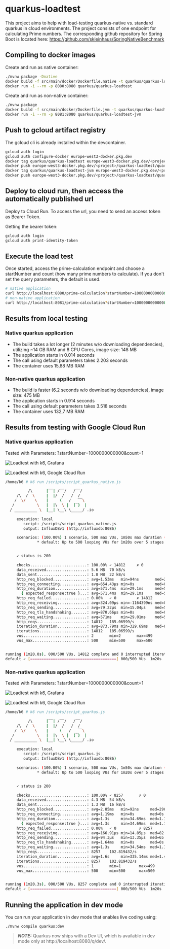 # quarkus-loadtest

This project aims to help with load-testing quarkus-native vs. standard quarkus in cloud environments. The project consists of one endpoint for calculating Prime numbers.
The corresponding github repository for Spring Boot is located here: <https://github.com/skleinhaus/SpringNativeBenchmark>

## Compiling to docker images

Create and run as native container:

```bash
./mvnw package -Dnative
docker build -f src/main/docker/Dockerfile.native -t quarkus/quarkus-loadtest .
docker run -i --rm -p 8080:8080 quarkus/quarkus-loadtest
```

Create and run as non-native container:

```bash
./mvnw package
docker build -f src/main/docker/Dockerfile.jvm -t quarkus/quarkus-loadtest-jvm .
docker run -i --rm -p 8081:8080 quarkus/quarkus-loadtest-jvm
```

## Push to gcloud artifact registry

The gcloud cli is already installed within the devcontainer.

```bash
gcloud auth login
gcloud auth configure-docker europe-west3-docker.pkg.dev
docker tag quarkus/quarkus-loadtest europe-west3-docker.pkg.dev/<project>/quarkus-loadtest/quarkus-loadtest
docker push europe-west3-docker.pkg.dev/<project>/quarkus-loadtest/quarkus-loadtest
docker tag quarkus/quarkus-loadtest-jvm europe-west3-docker.pkg.dev/<project>/quarkus-loadtest/quarkus-loadtest-jvm
docker push europe-west3-docker.pkg.dev/<project>/quarkus-loadtest/quarkus-loadtest-jvm
```

## Deploy to cloud run, then access the automatically published url

Deploy to Cloud Run. To access the url, you need to send an access token as Bearer Token.

Getting the bearer token:

```bash
gcloud auth login
gcloud auth print-identity-token
```

## Execute the load test

Once started, access the prime-calculation endpoint and choose a startNumber and count (how many prime numbers to calculate).
If you don't set the query parameters, the default is used.

```bash
# native application
curl http://localhost:8080/prime-calculation?startNumber=1000000000000&count=1
# non-native application
curl http://localhost:8081/prime-calculation?startNumber=1000000000000&count=1
```

## Results from local testing

### Native quarkus application

* The build takes a lot longer (2 minutes w/o downloading dependencies), utilizing ~14 GB RAM and 8 CPU Cores, image size: 148 MB
* The application starts in 0.014 seconds
* The call using default parameters takes 2.203 seconds
* The container uses 15,88 MB RAM

### Non-native quarkus application

* The build is faster (6.2 seconds w/o downloading dependencies), image size: 475 MB
* The application starts in 0.914 seconds
* The call using default parameters takes 3.518 seconds
* The container uses 132,7 MB RAM

## Results from testing with Google Cloud Run

### Native quarkus application

Tested with Parameters: ?startNumber=1000000000000&count=1

![Loadtest with k6, Grafana](results/grafana-k6-loadtest-native.png)

![Loadtest with k6, Google Cloud Run](results/google-cloud-run-k6-loadtest-native.png)

```bash
/home/k6 # k6 run /scripts/script_quarkus_native.js

          /\      |‾‾| /‾‾/   /‾‾/   
     /\  /  \     |  |/  /   /  /    
    /  \/    \    |     (   /   ‾‾\  
   /          \   |  |\  \ |  (‾)  | 
  / __________ \  |__| \__\ \_____/ .io

     execution: local
        script: /scripts/script_quarkus_native.js
        output: InfluxDBv1 (http://influxdb:8086)

     scenarios: (100.00%) 1 scenario, 500 max VUs, 1m50s max duration (incl. graceful stop):
              * default: Up to 500 looping VUs for 1m20s over 5 stages (gracefulRampDown: 30s, gracefulStop: 30s)


     ✓ status is 200

     checks.........................: 100.00% ✓ 14812     ✗ 0    
     data_received..................: 5.6 MB  70 kB/s
     data_sent......................: 1.8 MB  22 kB/s
     http_req_blocked...............: avg=1.53ms   min=94ns       med=285ns    max=322.35ms p(90)=586ns    p(95)=1.29µs  
     http_req_connecting............: avg=654.43µs min=0s         med=0s       max=100.02ms p(90)=0s       p(95)=0s      
     http_req_duration..............: avg=571.4ms  min=29.1ms     med=509.4ms  max=3.27s    p(90)=1.16s    p(95)=1.34s   
       { expected_response:true }...: avg=571.4ms  min=29.1ms     med=509.4ms  max=3.27s    p(90)=1.16s    p(95)=1.34s   
     http_req_failed................: 0.00%   ✓ 0         ✗ 14812
     http_req_receiving.............: avg=324.09µs min=-1164399ns med=81.5µs   max=30.25ms  p(90)=609.28µs p(95)=1.21ms  
     http_req_sending...............: avg=79.22µs  min=15.04µs    med=55.07µs  max=9.6ms    p(90)=134.98µs p(95)=189.85µs
     http_req_tls_handshaking.......: avg=870.66µs min=0s         med=0s       max=287.58ms p(90)=0s       p(95)=0s      
     http_req_waiting...............: avg=571ms    min=29.01ms    med=508.96ms max=3.27s    p(90)=1.16s    p(95)=1.34s   
     http_reqs......................: 14812   185.06599/s
     iteration_duration.............: avg=873.79ms min=329.69ms   med=811.56ms max=3.57s    p(90)=1.46s    p(95)=1.65s   
     iterations.....................: 14812   185.06599/s
     vus............................: 2       min=2       max=499
     vus_max........................: 500     min=500     max=500


running (1m20.0s), 000/500 VUs, 14812 complete and 0 interrupted iterations
default ✓ [======================================] 000/500 VUs  1m20s
```

### Non-native quarkus application

Tested with Parameters: ?startNumber=1000000000000&count=1

![Loadtest with k6, Grafana](results/grafana-k6-loadtest.png)

![Loadtest with k6, Google Cloud Run](results/google-cloud-run-k6-loadtest.png)

```bash
/home/k6 # k6 run /scripts/script_quarkus.js

          /\      |‾‾| /‾‾/   /‾‾/   
     /\  /  \     |  |/  /   /  /    
    /  \/    \    |     (   /   ‾‾\  
   /          \   |  |\  \ |  (‾)  | 
  / __________ \  |__| \__\ \_____/ .io

     execution: local
        script: /scripts/script_quarkus.js
        output: InfluxDBv1 (http://influxdb:8086)

     scenarios: (100.00%) 1 scenario, 500 max VUs, 1m50s max duration (incl. graceful stop):
              * default: Up to 500 looping VUs for 1m20s over 5 stages (gracefulRampDown: 30s, gracefulStop: 30s)


     ✓ status is 200

     checks.........................: 100.00% ✓ 8257       ✗ 0    
     data_received..................: 4.3 MB  54 kB/s
     data_sent......................: 1.3 MB  16 kB/s
     http_req_blocked...............: avg=2.85ms   min=92ns     med=296ns   max=303.31ms p(90)=878ns    p(95)=37.03ms 
     http_req_connecting............: avg=1.19ms   min=0s       med=0s      max=115.37ms p(90)=0s       p(95)=14.72ms 
     http_req_duration..............: avg=1.3s     min=34.69ms  med=1.1s    max=7.57s    p(90)=2.5s     p(95)=3.6s    
       { expected_response:true }...: avg=1.3s     min=34.69ms  med=1.1s    max=7.57s    p(90)=2.5s     p(95)=3.6s    
     http_req_failed................: 0.00%   ✓ 0          ✗ 8257 
     http_req_receiving.............: avg=166.91µs min=14.85µs  med=82.06µs max=27.1ms   p(90)=196.74µs p(95)=439.33µs
     http_req_sending...............: avg=94.3µs   min=13.35µs  med=65.6µs  max=15.06ms  p(90)=156.37µs p(95)=215.55µs
     http_req_tls_handshaking.......: avg=1.64ms   min=0s       med=0s      max=283.7ms  p(90)=0s       p(95)=21.6ms  
     http_req_waiting...............: avg=1.3s     min=34.54ms  med=1.1s    max=7.57s    p(90)=2.5s     p(95)=3.6s    
     http_reqs......................: 8257    102.819432/s
     iteration_duration.............: avg=1.6s     min=335.14ms med=1.4s    max=7.87s    p(90)=2.81s    p(95)=3.91s   
     iterations.....................: 8257    102.819432/s
     vus............................: 1       min=1        max=499
     vus_max........................: 500     min=500      max=500


running (1m20.3s), 000/500 VUs, 8257 complete and 0 interrupted iterations
default ✓ [======================================] 000/500 VUs  1m20s
```

## Running the application in dev mode

You can run your application in dev mode that enables live coding using:
```shell script
./mvnw compile quarkus:dev
```

> **_NOTE:_**  Quarkus now ships with a Dev UI, which is available in dev mode only at http://localhost:8080/q/dev/.
